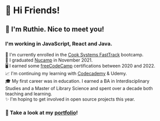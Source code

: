 # 🎉 Hi Friends! 

## 🌷 I'm Ruthie. Nice to meet you!

###  I'm working in JavaScript, React and Java. 

 🤩 I'm currently enrolled in the [Cook Systems FastTrack](https://www.allaboutfasttrack.com) bootcamp.  
 💖 I graduated [Nucamp](https://nucamp.co) in November 2021.  
 🖥️ I earned some [freeCodeCamp](https://freecodecamp.org/ruthiec) certifications between 2020 and 2022.  
 📈 I'm continuing my learning with [Codecademy](https://www.codecademy.com/profiles/lilyruthc) & Udemy.   
 🎓 My first career was in education. I earned a BA in Interdisciplinary Studies and a Master of Library Science and spent over a decade both teaching and learning.  
 ✨ I'm hoping to get involved in open source projects this year.   

### 🌟 Take a look at my [portfolio](https://ruthie.tech)! 
